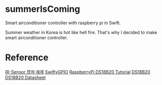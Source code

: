 # summerIsComing
Smart airconditioner controller with raspberry pi in Swift.

Summer weather in Korea is hot like hell fire. That's why I decided to make smart airconditioner controller.


# Reference
[IR-Sensor 캡쳐 예제](http://support.thingplus.net/ko/help/code-share.html)
[SwiftyGPIO](https://github.com/uraimo/SwiftyGPIO)
[RaspberryPi DS18B20 Tutorial](http://www.circuitbasics.com/raspberry-pi-ds18b20-temperature-sensor-tutorial/)
[DS18B20](http://www.devicemart.co.kr/goods/view?no=1382718)
[DS18B20 Datasheet](https://www.elecrow.com/download/DS18B20.pdf)
